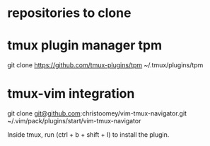 # repositories to clone

# tmux plugin manager tpm
git clone https://github.com/tmux-plugins/tpm ~/.tmux/plugins/tpm

# tmux-vim integration
git clone git@github.com:christoomey/vim-tmux-navigator.git ~/.vim/pack/plugins/start/vim-tmux-navigator

Inside tmux, run (ctrl + b + shift + I) to install the plugin.
